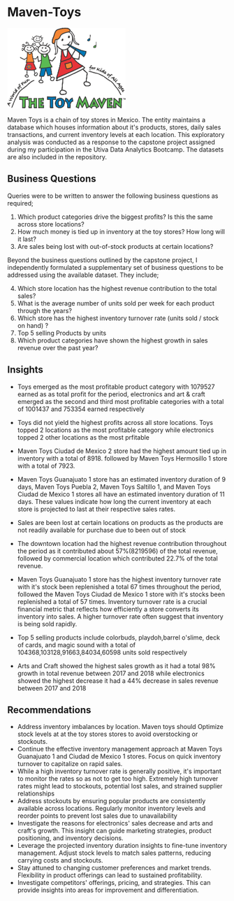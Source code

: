 # Maven-Toys
![maven](https://github.com/panndda/Maven-Toys/blob/main/maven.png)

Maven Toys is a chain of toy stores in Mexico. The entity maintains a database which houses information about it's products, stores, daily sales transactions, and current inventory levels at each location.
This exploratory analysis was conducted as a response to the capstone project assigned during my participation in the Utiva Data Analytics Bootcamp.
The datasets are also included in the repository.

## Business Questions
Queries were to be written to answer the following business questions as required;

1. Which product categories drive the biggest profits? Is this the same across store
locations?
2. How much money is tied up in inventory at the toy stores? How long will it last?
3. Are sales being lost with out-of-stock products at certain locations?

Beyond the business questions outlined by the capstone project, I independently formulated a supplementary set of business questions to be addressed using the available dataset. They include;

4. Which store location has the highest revenue contribution to the total sales?
5. What is the average number of units sold per week for each product through the years?
6. Which store has the highest inventory turnover rate (units sold / stock on hand) ?
7. Top 5 selling Products by units
8. Which product categories have shown the highest growth in sales revenue over the past year?

## Insights
* Toys emerged as the most profitable product category with 1079527 earned as as total profit for the period, electronics and art & craft emerged as the second and third most profitable categories with a total of 1001437 and 753354 earned respectively
* Toys did not yield the highest profits across all store locations. Toys topped 2 locations as the most profitable category while electronics topped 2 other locations as the most prfitable
* Maven Toys Ciudad de Mexico 2 store had the highest amount tied up in inventory with a total of 8918. followed by Maven Toys Hermosillo 1 store with a total of 7923.
* Maven Toys Guanajuato 1 store has an estimated inventory duration of 9 days, Maven Toys Puebla 2, Maven Toys Saltillo 1, and Maven Toys Ciudad de Mexico 1 stores all have an estimated inventory duration of 11 days. These values indicate how long the current inventory at each store is projected to last at their respective sales rates.
* Sales are been lost at certain locations on products as the products are not readily available for purchase due to been out of stock

* The downtown location had the highest revenue contribution throughout the period as it contributed about 57%(8219596) of the total revenue, followed by commercial location which contributed 22.7% of the total revenue.

* Maven Toys Guanajuato 1 store has the highest inventory turnover rate with it's stock been replenished a total 67 times throughout the period, followed the Maven Toys Ciudad de Mexico 1 store with it's stocks been replenished a total of 57 times. Inventory turnover rate is a crucial financial metric that reflects how efficiently a store converts its inventory into sales. A higher turnover rate often suggest that inventory is being sold rapidly.
* Top 5 selling products include colorbuds, playdoh,barrel o'slime, deck of cards, and magic sound with a total of 104368,103128,91663,84034,60598 units sold respectively
* Arts and Craft showed the highest sales growth as it had a total 98% growth in total revenue between 2017 and 2018 while electronics showed the highest decrease it had a 44% decrease in sales revenue between 2017 and 2018

## Recommendations
* Address inventory imbalances by location. Maven toys should Optimize stock levels at at the toy stores stores to avoid overstocking or stockouts.
* Continue the effective inventory management approach at Maven Toys Guanajuato 1 and Ciudad de Mexico 1 stores. Focus on quick inventory turnover to capitalize on rapid sales.
* While a high inventory turnover rate is generally positive, it's important to monitor the rates so as not to get too high. Extremely high turnover rates might lead to stockouts, potential lost sales, and strained supplier relationships
* Address stockouts by ensuring popular products are consistently available across locations. Regularly monitor inventory levels and reorder points to prevent lost sales due to unavailability
* Investigate the reasons for electronics' sales decrease and arts and craft's growth. This insight can guide marketing strategies, product positioning, and inventory decisions.
*  Leverage the projected inventory duration insights to fine-tune inventory management. Adjust stock levels to match sales patterns, reducing carrying costs and stockouts.
*  Stay attuned to changing customer preferences and market trends. Flexibility in product offerings can lead to sustained profitability.
*  Investigate competitors' offerings, pricing, and strategies. This can provide insights into areas for improvement and differentiation.
